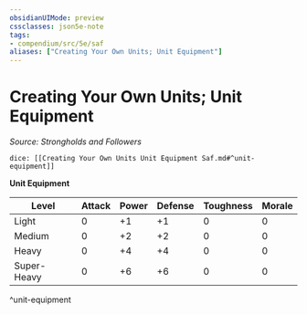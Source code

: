 ```yaml
---
obsidianUIMode: preview
cssclasses: json5e-note
tags:
- compendium/src/5e/saf
aliases: ["Creating Your Own Units; Unit Equipment"]
---
```

# Creating Your Own Units; Unit Equipment
*Source: Strongholds and Followers* 

`dice: [[Creating Your Own Units Unit Equipment Saf.md#^unit-equipment]]`

**Unit Equipment**

| Level | Attack | Power | Defense | Toughness | Morale |
|-------|--------|-------|---------|-----------|--------|
| Light | 0 | +1 | +1 | 0 | 0 |
| Medium | 0 | +2 | +2 | 0 | 0 |
| Heavy | 0 | +4 | +4 | 0 | 0 |
| Super-Heavy | 0 | +6 | +6 | 0 | 0 |
^unit-equipment